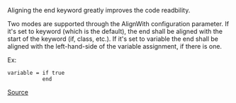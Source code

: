 Aligning the end keyword greatly improves the code readbility.

Two modes are supported through the AlignWith configuration parameter. If it's set to keyword (which is the default), the end shall be aligned with the start of the keyword (if, class, etc.). If it's set to variable the end shall be aligned with the left-hand-side of the variable assignment, if there is one.

Ex:

    variable = if true
               end


[Source](http://www.rubydoc.info/gems/rubocop/RuboCop/Cop/Lint/EndAlignment)
